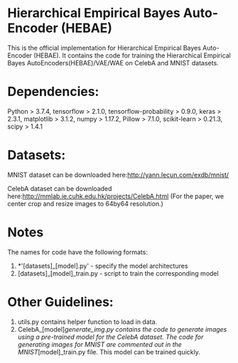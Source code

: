 # Hierarchical Empirical Bayes Auto-Encoder (HEBAE)
This is the official implementation for Hierarchical Empirical Bayes Auto-Encoder (HEBAE). It contains the code for training the Hierarchical Empirical Bayes AutoEncoders(HEBAE)/VAE/WAE on CelebA and MNIST datasets.

# Dependencies:
Python > 3.7.4,
tensorflow > 2.1.0,
tensorflow-probability > 0.9.0,
keras > 2.3.1,
matplotlib > 3.1.2,
numpy > 1.17.2,
Pillow > 7.1.0,
scikit-learn > 0.21.3,
scipy > 1.4.1

# Datasets:
MNIST dataset can be downloaded here:http://yann.lecun.com/exdb/mnist/

CelebA dataset can be downloaded here:http://mmlab.ie.cuhk.edu.hk/projects/CelebA.html (For the paper, we center crop and resize images to 64by64 resolution.)

# Notes
The names for code have the following formats:
1. *'[datasets]_[model].py' - specify the model architectures
2. [datasets]_[model]_train.py - script to train the corresponding model

# Other Guidelines:
1. utils.py contains helper function to load in data.
2. CelebA_[model]_generate_img.py contains the code to generate images using a pre-trained model for the CelebA dataset. The code for generating images for MNIST are commented out in the MNIST_[model]_train.py file. This model can be trained quickly.

